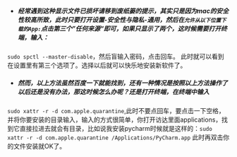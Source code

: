 * ##### 经常遇到这种显示文件已损坏请移到废纸篓的提示，其实只是因为mac的安全性较高所致，此时只要打开设置-安全性与隐私-通用，然后在`允许从以下位置下载的App:`点击第三个”任何来源“即可，如果只显示了两个，这时候需要打开终端，输入：
`sudo spctl --master-disable`，然后盲输入密码，点击回车。
此时就可以看到在设置里有第三个选项了。选择以后就可以快乐地安装新软件了。

* ##### 然而，以上方法虽然百度一下就能找到，还有一种情况是按照以上方法操作了以后还是没有办法，那这时候怎么办呢？还是打开终端，在终端中输入
`sudo xattr -r -d com.apple.quarantine`,此时不要点回车，要点击一下空格，并将你要安装的目录输入，输入的方式很简单，你打开访达里面applications，找到它直接拉进去就会有目录，比如说我安装pycharm时候就是这样的：`sudo xattr -r -d com.apple.quarantine /Applications/PyCharm.app`
此时再双击你的文件安装就OK了。
